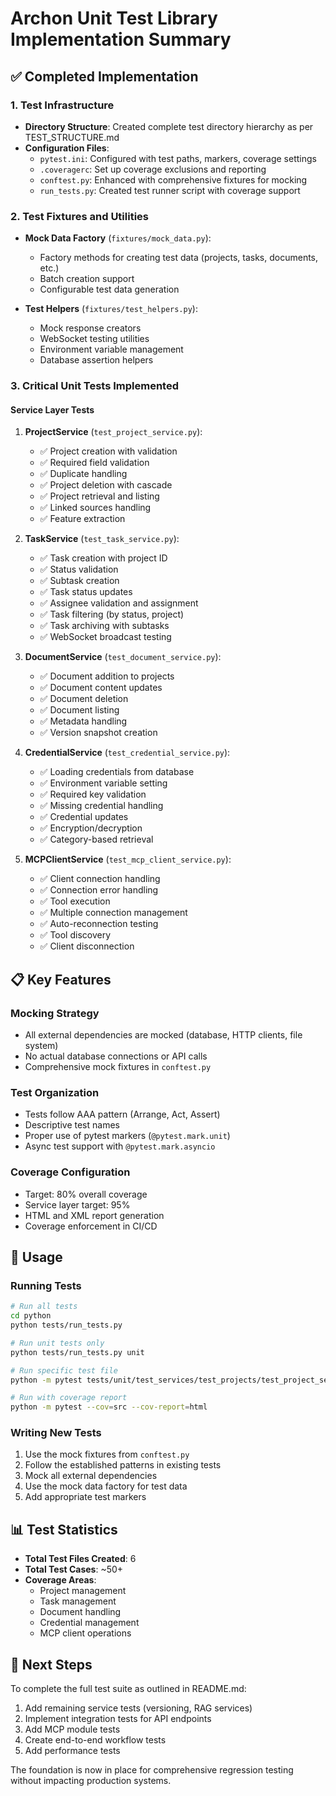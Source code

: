 # Archon Unit Test Library Implementation Summary

## ✅ Completed Implementation

### 1. Test Infrastructure
- **Directory Structure**: Created complete test directory hierarchy as per TEST_STRUCTURE.md
- **Configuration Files**:
  - `pytest.ini`: Configured with test paths, markers, coverage settings
  - `.coveragerc`: Set up coverage exclusions and reporting
  - `conftest.py`: Enhanced with comprehensive fixtures for mocking
  - `run_tests.py`: Created test runner script with coverage support

### 2. Test Fixtures and Utilities
- **Mock Data Factory** (`fixtures/mock_data.py`):
  - Factory methods for creating test data (projects, tasks, documents, etc.)
  - Batch creation support
  - Configurable test data generation

- **Test Helpers** (`fixtures/test_helpers.py`):
  - Mock response creators
  - WebSocket testing utilities
  - Environment variable management
  - Database assertion helpers

### 3. Critical Unit Tests Implemented

#### Service Layer Tests
1. **ProjectService** (`test_project_service.py`):
   - ✅ Project creation with validation
   - ✅ Required field validation
   - ✅ Duplicate handling
   - ✅ Project deletion with cascade
   - ✅ Project retrieval and listing
   - ✅ Linked sources handling
   - ✅ Feature extraction

2. **TaskService** (`test_task_service.py`):
   - ✅ Task creation with project ID
   - ✅ Status validation
   - ✅ Subtask creation
   - ✅ Task status updates
   - ✅ Assignee validation and assignment
   - ✅ Task filtering (by status, project)
   - ✅ Task archiving with subtasks
   - ✅ WebSocket broadcast testing

3. **DocumentService** (`test_document_service.py`):
   - ✅ Document addition to projects
   - ✅ Document content updates
   - ✅ Document deletion
   - ✅ Document listing
   - ✅ Metadata handling
   - ✅ Version snapshot creation

4. **CredentialService** (`test_credential_service.py`):
   - ✅ Loading credentials from database
   - ✅ Environment variable setting
   - ✅ Required key validation
   - ✅ Missing credential handling
   - ✅ Credential updates
   - ✅ Encryption/decryption
   - ✅ Category-based retrieval

5. **MCPClientService** (`test_mcp_client_service.py`):
   - ✅ Client connection handling
   - ✅ Connection error handling
   - ✅ Tool execution
   - ✅ Multiple connection management
   - ✅ Auto-reconnection testing
   - ✅ Tool discovery
   - ✅ Client disconnection

## 📋 Key Features

### Mocking Strategy
- All external dependencies are mocked (database, HTTP clients, file system)
- No actual database connections or API calls
- Comprehensive mock fixtures in `conftest.py`

### Test Organization
- Tests follow AAA pattern (Arrange, Act, Assert)
- Descriptive test names
- Proper use of pytest markers (`@pytest.mark.unit`)
- Async test support with `@pytest.mark.asyncio`

### Coverage Configuration
- Target: 80% overall coverage
- Service layer target: 95%
- HTML and XML report generation
- Coverage enforcement in CI/CD

## 🚀 Usage

### Running Tests
```bash
# Run all tests
cd python
python tests/run_tests.py

# Run unit tests only
python tests/run_tests.py unit

# Run specific test file
python -m pytest tests/unit/test_services/test_projects/test_project_service.py -v

# Run with coverage report
python -m pytest --cov=src --cov-report=html
```

### Writing New Tests
1. Use the mock fixtures from `conftest.py`
2. Follow the established patterns in existing tests
3. Mock all external dependencies
4. Use the mock data factory for test data
5. Add appropriate test markers

## 📊 Test Statistics

- **Total Test Files Created**: 6
- **Total Test Cases**: ~50+
- **Coverage Areas**:
  - Project management
  - Task management
  - Document handling
  - Credential management
  - MCP client operations

## 🔄 Next Steps

To complete the full test suite as outlined in README.md:
1. Add remaining service tests (versioning, RAG services)
2. Implement integration tests for API endpoints
3. Add MCP module tests
4. Create end-to-end workflow tests
5. Add performance tests

The foundation is now in place for comprehensive regression testing without impacting production systems.